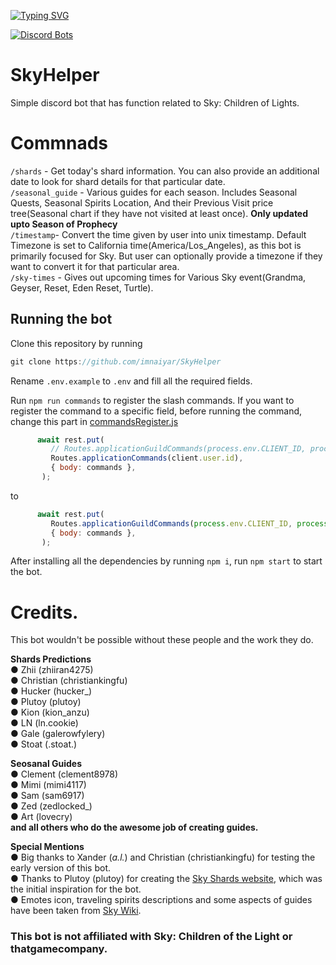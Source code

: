 [![Typing SVG](https://readme-typing-svg.herokuapp.com?font=Fira+Code&pause=1000&width=435&lines=SkyHelper;A+discord+bot+for+Sky%3A+Children+of+the+Light)](https://top.gg/bot/1121541967730450574)


[![Discord Bots](https://top.gg/api/widget/1121541967730450574.svg)](https://top.gg/bot/1121541967730450574)

# SkyHelper
Simple discord bot that has function related to Sky: Children of Lights.
# Commnads
`/shards` - Get today's shard information. You can also provide an additional date to look for shard details for that particular date.  
  `/seasonal_guide` - Various guides for each season. Includes Seasonal Quests, Seasonal Spirits Location, And their Previous Visit price tree(Seasonal chart if they have not visited at least once). **Only updated upto Season of Prophecy**  
  `/timestamp`- Convert the time given by user into unix timestamp. Default Timezone is set to California time(America/Los_Angeles), as this bot is primarily focused for Sky. But user can optionally provide a timezone if they want to convert it for that particular area.  
  `/sky-times` - Gives out upcoming times for Various Sky event(Grandma, Geyser, Reset, Eden Reset, Turtle).

## Running the bot
Clone this repository by running
```js
git clone https://github.com/imnaiyar/SkyHelper
```

Rename `.env.example` to `.env` and fill all the required fields.

Run ```npm run commands``` to register the slash commands.
If you want to register the command to a specific field, before running the command, change this part in [commandsRegister.js](https://github.com/imnaiyar/SkyHelper/blob/main/src/commandsRegister.js)
```js
      await rest.put( 
         // Routes.applicationGuildCommands(process.env.CLIENT_ID, process.env.GUILD_ID), // If you want the commands to be guild specific 
         Routes.applicationCommands(client.user.id),  
         { body: commands }, 
       );
```
to 
```js
      await rest.put( 
         Routes.applicationGuildCommands(process.env.CLIENT_ID, process.env.GUILD_ID),
         { body: commands }, 
       );
```

After installing all the dependencies by running ```npm i```, run ```npm start``` to start the bot.

# Credits.
This bot wouldn't be possible without these people and the work they do.    
  
**__Shards Predictions__**  
● Zhii (zhiiran4275)  
● Christian (christiankingfu)  
● Hucker (hucker_)  
● Plutoy (plutoy)  
● Kion (kion_anzu)  
● LN (ln.cookie)  
● Gale (galerowfylery)  
● Stoat (.stoat.)  
  
**__Seosanal Guides__**  
● Clement (clement8978)  
● Mimi (mimi4117)  
● Sam (sam6917)  
● Zed (zedlocked_)  
● Art (lovecry)  
**and all others who do the awesome job of creating guides.**  
  
**__Special Mentions__**  
● Big thanks to Xander (_a.l._) and Christian (christiankingfu) for testing the early version of this bot.  
● Thanks to Plutoy (plutoy) for creating the [Sky Shards website](https://sky-shards.pages.dev/), which was the initial inspiration for the bot.  
● Emotes icon, traveling spirits descriptions and some aspects of guides have been taken from [Sky Wiki](https://sky-children-of-the-light.fandom.com/wiki/Sky:_Children_of_the_Light_Wiki).

### This bot is not affiliated with Sky: Children of the Light or thatgamecompany.

